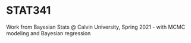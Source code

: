 # STAT341
Work from Bayesian Stats @ Calvin University, Spring 2021 - with MCMC modeling and Bayesian regression
